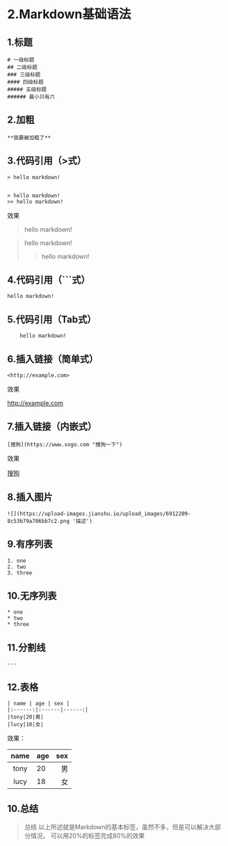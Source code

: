 # 2.Markdown基础语法



## 1.标题


```shell
# 一级标题
## 二级标题
### 三级标题
#### 四级标题
##### 五级标题
###### 最小只有六
```


## 2.加粗


```shell
**我要被加粗了**
```


## 3.代码引用（>式）

```shell
> hello markdown!


> hello markdown!
>> hello markdown!
```



效果

> hello markdown!


> hello markdown!
>> hello markdown!



## 4.代码引用（```式）

```shell
hello markdown!
```




## 5.代码引用（Tab式）

```shell
    hello markdown!
```


## 6.插入链接（简单式）


```shell
<http://example.com>
```

效果

<http://example.com>



## 7.插入链接（内嵌式）

```shell
[搜狗](https://www.sogo.com "搜狗一下")
```

效果

[搜狗](https://www.sogo.com "搜狗一下")



## 8.插入图片

```shell
![](https://upload-images.jianshu.io/upload_images/6912209-8c53b79a706bb7c2.png '描述')
```



## 9.有序列表

```shell
1. one
2. two 
3. three
```


## 10.无序列表

```shell
* one
* two
* three
```



## 11.分割线

```shell
---
```


## 12.表格

```
| name | age | sex |
|:------:|:------|------:|
|tony|20|男|
|lucy|18|女|
```

效果：

| name | age | sex |
|:------:|:------|------:|
|tony|20|男|
|lucy|18|女|



## 10.总结

> 总结
> 以上所述就是Markdown的基本标签，虽然不多，但是可以解决大部分情况。
> 可以用20%的标签完成80%的效果